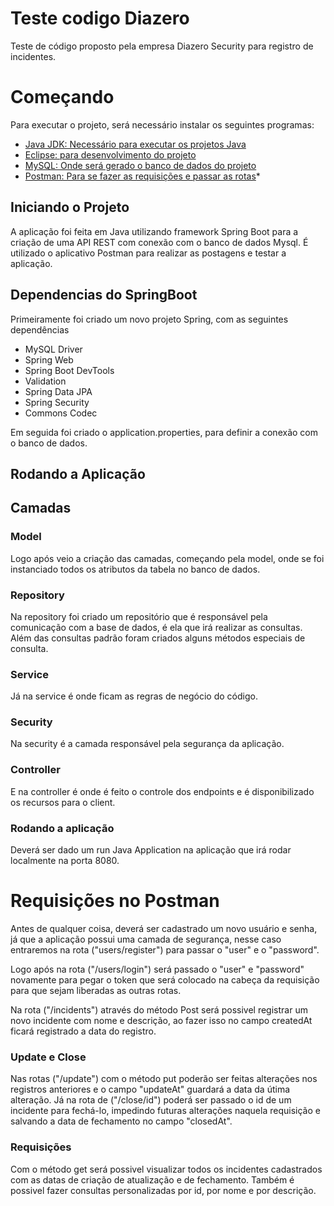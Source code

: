 # Teste codigo Diazero

Teste de código proposto pela empresa Diazero Security para registro de incidentes.

# Começando

Para executar o projeto, será necessário instalar os seguintes programas:

-  [Java JDK: Necessário para executar os projetos Java](https://www.oracle.com/java/technologies/javase-downloads.html)
-  [Eclipse: para desenvolvimento do projeto](https://www.eclipse.org/downloads/packages/release/oxygen/3a/eclipse-ide-java-ee-developers)
-  [MySQL: Onde será gerado o banco de dados do projeto](https://www.mysql.com/)
-  [Postman: Para se fazer as requisições e passar as rotas](https://www.postman.com/)*

## Iniciando o Projeto

A aplicação foi feita em Java utilizando framework Spring Boot para a criação de uma API REST com conexão com o banco de dados Mysql. É utilizado o aplicativo Postman para realizar as postagens e testar a aplicação.

##  Dependencias do SpringBoot

Primeiramente foi criado um novo projeto Spring, com as seguintes dependências

-  MySQL Driver
-  Spring Web
-  Spring Boot DevTools
-  Validation
-  Spring Data JPA
- Spring Security
- Commons Codec

Em seguida foi criado o application.properties, para definir a conexão com o banco de dados.

## Rodando a Aplicação

## Camadas

### Model

Logo após veio a criação das camadas, começando pela model, onde se foi instanciado todos os atributos da tabela no banco de dados.

### Repository

Na repository foi criado um repositório que é responsável pela comunicação com a base de dados, é ela que irá realizar as consultas.
Além das consultas padrão foram criados alguns métodos especiais de consulta.

### Service

Já na service é onde ficam as regras de negócio do código.

### Security
Na security é a camada responsável pela segurança da aplicação.

### Controller

E na controller é onde é feito o controle dos endpoints e é disponibilizado os recursos para o client.

###  Rodando a aplicação

Deverá ser dado um run Java Application na aplicação que irá rodar localmente na porta 8080.


#  Requisições no Postman

Antes de qualquer coisa, deverá ser cadastrado um novo usuário e senha, já que a aplicação possui uma camada de segurança, nesse caso entraremos na rota ("users/register") para passar o "user" e o "password".

Logo após na rota ("/users/login") será passado o "user" e "password" novamente para pegar o token que será colocado na cabeça da requisição para que sejam liberadas as outras rotas.

Na rota ("/incidents")  através do método Post será possivel registrar um novo incidente com nome e descrição, ao fazer isso no campo createdAt ficará registrado a data do registro.

### Update e Close
Nas rotas ("/update") com o método put poderão  ser feitas alterações nos registros anteriores e o campo "updateAt" guardará a data da útima alteração. Já na rota de ("/close/id") poderá ser passado o id de um incidente para fechá-lo, impedindo futuras alterações naquela requisição e salvando a data de fechamento no campo "closedAt".

### Requisições
Com o método get será possivel visualizar todos os incidentes cadastrados com as datas de criação de atualização e de fechamento. Também é possivel fazer consultas personalizadas por id, por nome e por descrição.
